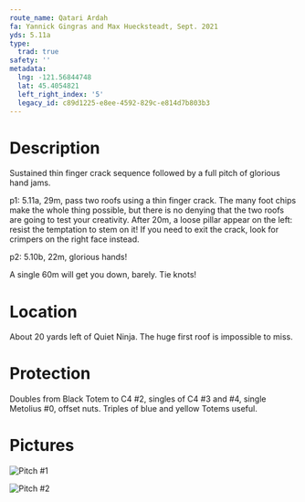 ```yaml
---
route_name: Qatari Ardah
fa: Yannick Gingras and Max Huecksteadt, Sept. 2021
yds: 5.11a
type:
  trad: true
safety: ''
metadata:
  lng: -121.56844748
  lat: 45.4054821
  left_right_index: '5'
  legacy_id: c89d1225-e8ee-4592-829c-e814d7b803b3
---
```

# Description

Sustained thin finger crack sequence followed by a full pitch of glorious hand jams.

p1: 5.11a, 29m, pass two roofs using a thin finger crack. The many foot chips make the whole thing possible, but there is no denying that the two roofs are going to test your creativity. After 20m, a loose pillar appear on the left: resist the temptation to stem on it! If you need to exit the crack, look for crimpers on the right face instead.

p2: 5.10b, 22m, glorious hands!

A single 60m will get you down, barely. Tie knots!

# Location

About 20 yards left of Quiet Ninja. The huge first roof is impossible to miss.

# Protection

Doubles from Black Totem to C4 #2, singles of C4 #3 and #4, single Metolius #0, offset nuts. Triples of blue and yellow Totems useful.

# Pictures

![Pitch #1](https://res.cloudinary.com/openbeta-prod/image/upload/v1637751258/open-tacos/cvr7yepdtwtbmuwqomy0.jpg)

![Pitch #2](https://res.cloudinary.com/openbeta-prod/image/upload/v1637751484/open-tacos/xwmp21verzemgljodpeo.jpg)

<br>

